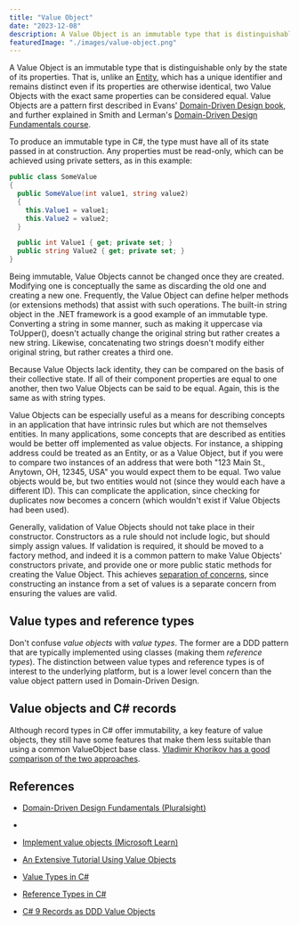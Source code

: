 ```yaml
---
title: "Value Object"
date: "2023-12-08"
description: A Value Object is an immutable type that is distinguishable only by the state of its properties.
featuredImage: "./images/value-object.png"
---
```


A Value Object is an immutable type that is distinguishable only by the state of its properties. That is, unlike an [Entity](/domain-driven-design/entity/), which has a unique identifier and remains distinct even if its properties are otherwise identical, two Value Objects with the exact same properties can be considered equal. Value Objects are a pattern first described in Evans' [Domain-Driven Design book](http://amzn.to/1Lkgs7B), and further explained in Smith and Lerman's [Domain-Driven Design Fundamentals course](http://bit.ly/PS-DDD).

To produce an immutable type in C#, the type must have all of its state passed in at construction. Any properties must be read-only, which can be achieved using private setters, as in this example:

```csharp
public class SomeValue
{
  public SomeValue(int value1, string value2)
  {
    this.Value1 = value1;
    this.Value2 = value2;
  }

  public int Value1 { get; private set; }
  public string Value2 { get; private set; }
}
```

Being immutable, Value Objects cannot be changed once they are created. Modifying one is conceptually the same as discarding the old one and creating a new one. Frequently, the Value Object can define helper methods (or extensions methods) that assist with such operations. The built-in string object in the .NET framework is a good example of an immutable type. Converting a string in some manner, such as making it uppercase via ToUpper(), doesn't actually change the original string but rather creates a new string. Likewise, concatenating two strings doesn't modify either original string, but rather creates a third one.

Because Value Objects lack identity, they can be compared on the basis of their collective state. If all of their component properties are equal to one another, then two Value Objects can be said to be equal. Again, this is the same as with string types.

Value Objects can be especially useful as a means for describing concepts in an application that have intrinsic rules but which are not themselves entities. In many applications, some concepts that are described as entities would be better off implemented as value objects. For instance, a shipping address could be treated as an Entity, or as a Value Object, but if you were to compare two instances of an address that were both "123 Main St., Anytown, OH, 12345, USA" you would expect them to be equal. Two value objects would be, but two entities would not (since they would each have a different ID). This can complicate the application, since checking for duplicates now becomes a concern (which wouldn't exist if Value Objects had been used).

Generally, validation of Value Objects should not take place in their constructor. Constructors as a rule should not include logic, but should simply assign values. If validation is required, it should be moved to a factory method, and indeed it is a common pattern to make Value Objects' constructors private, and provide one or more public static methods for creating the Value Object. This achieves [separation of concerns](/principles/separation-of-concerns/), since constructing an instance from a set of values is a separate concern from ensuring the values are valid.

## Value types and reference types

Don't confuse *value objects* with *value types*. The former are a DDD pattern that are typically implemented using classes (making them *reference types*). The distinction between value types and reference types is of interest to the underlying platform, but is a lower level concern than the value object pattern used in Domain-Driven Design.

## Value objects and C# records

Although record types in C# offer immutability, a key feature of value objects, they still have some features that make them less suitable than using a common ValueObject base class. [Vladimir Khorikov has a good comparison of the two approaches](https://enterprisecraftsmanship.com/posts/csharp-records-value-objects/).

## References

- [Domain-Driven Design Fundamentals (Pluralsight)](https://www.pluralsight.com/courses/domain-driven-design-fundamentals)
- 
- [Implement value objects (Microsoft Learn)](https://learn.microsoft.com/dotnet/architecture/microservices/microservice-ddd-cqrs-patterns/implement-value-objects)

- [An Extensive Tutorial Using Value Objects](https://leanpub.com/tdd-ebook/read#leanpub-auto-value-objects)

- [Value Types in C#](https://learn.microsoft.com/dotnet/csharp/language-reference/builtin-types/value-types)

- [Reference Types in C#](https://learn.microsoft.com/dotnet/csharp/language-reference/keywords/reference-types)

- [C# 9 Records as DDD Value Objects](https://enterprisecraftsmanship.com/posts/csharp-records-value-objects/)

